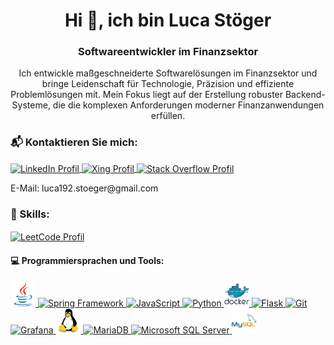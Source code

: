 <h1 align="center">Hi 👋, ich bin Luca Stöger</h1>
<h3 align="center">Softwareentwickler im Finanzsektor</h3>
<p align="center"> Ich entwickle maßgeschneiderte Softwarelösungen im Finanzsektor und bringe Leidenschaft für Technologie, Präzision und effiziente Problemlösungen mit. Mein Fokus liegt auf der Erstellung robuster Backend-Systeme, die die komplexen Anforderungen moderner Finanzanwendungen erfüllen. </p>

<h3 align="left">📬 Kontaktieren Sie mich:</h3>
<p align="left"> <a href="https://linkedin.com/in/luca-stöger-619399247" target="_blank"> <img align="center" src="https://raw.githubusercontent.com/rahuldkjain/github-profile-readme-generator/master/src/images/icons/Social/linked-in-alt.svg" alt="LinkedIn Profil" height="30" width="40" /> </a> <a href="https://www.xing.com/profile/Luca_Stoeger3/web_profiles" target="_blank"> <img align="center" src="https://www.vectorlogo.zone/logos/xing/xing-icon.svg" alt="Xing Profil" height="30" width="40" /> </a> <a href="https://stackoverflow.com/users/luca-stöger" target="_blank"> <img align="center" src="https://raw.githubusercontent.com/rahuldkjain/github-profile-readme-generator/master/src/images/icons/Social/stack-overflow.svg" alt="Stack Overflow Profil" height="30" width="40" /> </a> </p>
E-Mail: luca192.stoeger@gmail.com

<h3 align="left">🌟 Skills:</h3>
<p align="left"> <a href="https://www.leetcode.com/lstoeger" target="_blank" rel="noreferrer"> <img align="center" src="https://raw.githubusercontent.com/rahuldkjain/github-profile-readme-generator/master/src/images/icons/Social/leet-code.svg" alt="LeetCode Profil" height="30" width="40"/> </a> </p>

<h4 align="left">💻 Programmiersprachen und Tools:</h4>
<p align="left"> <a href="https://www.java.com" target="_blank" rel="noreferrer"> <img src="https://raw.githubusercontent.com/devicons/devicon/master/icons/java/java-original.svg" alt="Java" width="40" height="40"/> </a> <a href="https://spring.io/" target="_blank" rel="noreferrer"> <img src="https://www.vectorlogo.zone/logos/springio/springio-icon.svg" alt="Spring Framework" width="40" height="40"/> </a> <a href="https://www.javascript.com/" target="_blank" rel="noreferrer"> <img src="https://www.vectorlogo.zone/logos/javascript/javascript-icon.svg" alt="JavaScript" width="40" height="40"/> </a> <a href="https://www.python.org/" target="_blank" rel="noreferrer"> <img src="https://www.vectorlogo.zone/logos/python/python-icon.svg" alt="Python" width="40" height="40"/> </a> <a href="https://www.docker.com/" target="_blank" rel="noreferrer"> <img src="https://raw.githubusercontent.com/devicons/devicon/master/icons/docker/docker-original-wordmark.svg" alt="Docker" width="40" height="40"/> </a> <a href="https://flask.palletsprojects.com/" target="_blank" rel="noreferrer"> <img src="https://www.vectorlogo.zone/logos/pocoo_flask/pocoo_flask-icon.svg" alt="Flask" width="40" height="40"/> </a> <a href="https://git-scm.com/" target="_blank" rel="noreferrer"> <img src="https://www.vectorlogo.zone/logos/git-scm/git-scm-icon.svg" alt="Git" width="40" height="40"/> </a> <a href="https://grafana.com" target="_blank" rel="noreferrer"> <img src="https://www.vectorlogo.zone/logos/grafana/grafana-icon.svg" alt="Grafana" width="40" height="40"/> </a> <a href="https://www.linux.org/" target="_blank" rel="noreferrer"> <img src="https://raw.githubusercontent.com/devicons/devicon/master/icons/linux/linux-original.svg" alt="Linux" width="40" height="40"/> </a> <a href="https://mariadb.org/" target="_blank" rel="noreferrer"> <img src="https://www.vectorlogo.zone/logos/mariadb/mariadb-icon.svg" alt="MariaDB" width="40" height="40"/> </a> <a href="https://www.microsoft.com/en-us/sql-server" target="_blank" rel="noreferrer"> <img src="https://www.svgrepo.com/show/303229/microsoft-sql-server-logo.svg" alt="Microsoft SQL Server" width="40" height="40"/> </a> <a href="https://www.mysql.com/" target="_blank" rel="noreferrer"> <img src="https://raw.githubusercontent.com/devicons/devicon/master/icons/mysql/mysql-original-wordmark.svg" alt="MySQL" width="40" height="40"/> </a> </p>
